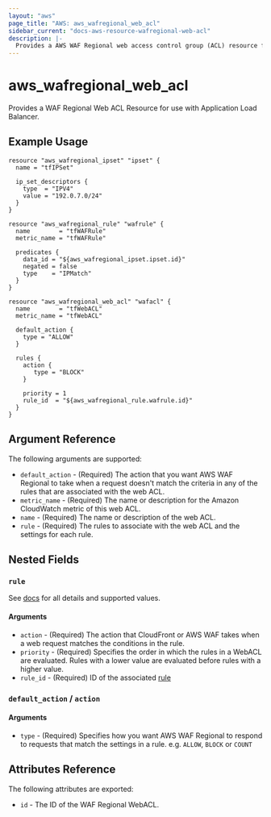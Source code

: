 ```yaml
---
layout: "aws"
page_title: "AWS: aws_wafregional_web_acl"
sidebar_current: "docs-aws-resource-wafregional-web-acl"
description: |-
  Provides a AWS WAF Regional web access control group (ACL) resource for use with ALB.
---
```


# aws_wafregional_web_acl

Provides a WAF Regional Web ACL Resource for use with Application Load Balancer.

## Example Usage

```hcl
resource "aws_wafregional_ipset" "ipset" {
  name = "tfIPSet"
  
  ip_set_descriptors {
    type  = "IPV4"
    value = "192.0.7.0/24"
  }
}

resource "aws_wafregional_rule" "wafrule" {
  name        = "tfWAFRule"
  metric_name = "tfWAFRule"
  
  predicates {
    data_id = "${aws_wafregional_ipset.ipset.id}"
    negated = false
    type    = "IPMatch"
  }
}

resource "aws_wafregional_web_acl" "wafacl" {
  name        = "tfWebACL"
  metric_name = "tfWebACL"
  
  default_action {
    type = "ALLOW"
  }
  
  rules {
    action {
       type = "BLOCK"
    }
    
    priority = 1
    rule_id  = "${aws_wafregional_rule.wafrule.id}"
  }
}
```

## Argument Reference

The following arguments are supported:

* `default_action` - (Required) The action that you want AWS WAF Regional to take when a request doesn't match the criteria in any of the rules that are associated with the web ACL.
* `metric_name` - (Required) The name or description for the Amazon CloudWatch metric of this web ACL.
* `name` - (Required) The name or description of the web ACL.
* `rule` - (Required) The rules to associate with the web ACL and the settings for each rule.

## Nested Fields

### `rule`

See [docs](https://docs.aws.amazon.com/waf/latest/APIReference/API_regional_ActivatedRule.html) for all details and supported values.

#### Arguments

* `action` - (Required) The action that CloudFront or AWS WAF takes when a web request matches the conditions in the rule.
* `priority` - (Required) Specifies the order in which the rules in a WebACL are evaluated.
  Rules with a lower value are evaluated before rules with a higher value.
* `rule_id` - (Required) ID of the associated [rule](/docs/providers/aws/r/wafregional_rule.html)

### `default_action` / `action`

#### Arguments

* `type` - (Required) Specifies how you want AWS WAF Regional to respond to requests that match the settings in a rule.
  e.g. `ALLOW`, `BLOCK` or `COUNT`

## Attributes Reference

The following attributes are exported:

* `id` - The ID of the WAF Regional WebACL.
